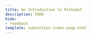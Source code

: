```yaml
---
title: An Introduction to Polkadot
description: TODO
hide: 
- feedback
template: subsection-index-page.html
---
```

